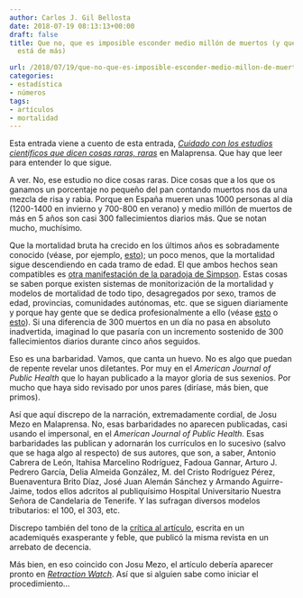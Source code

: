 ```yaml
---
author: Carlos J. Gil Bellosta
date: 2018-07-19 08:13:13+00:00
draft: false
title: Que no, que es imposible esconder medio millón de muertos (y que la cordialidad
  está de más)

url: /2018/07/19/que-no-que-es-imposible-esconder-medio-millon-de-muertos-y-que-la-cordialidad-esta-de-mas/
categories:
- estadística
- números
tags:
- artículos
- mortalidad
---
```


Esta entrada viene a cuento de esta entrada, [_Cuidado con los estudios científicos que dicen cosas raras, raras_](http://www.malaprensa.com/2018/07/cuidado-con-los-estudios-cientificos.html) en Malaprensa. Que hay que leer para entender lo que sigue.

A ver. No, ese estudio no dice cosas raras. Dice cosas que a los que os ganamos un porcentaje no pequeño del pan contando muertos nos da una mezcla de risa y rabia. Porque en España mueren unas 1000 personas al día (1200-1400 en invierno y 700-800 en verano) y medio millón de muertos de más en 5 años son casi 300 fallecimientos diarios más. Que se notan mucho, muchísimo.

Que la mortalidad bruta ha crecido en los últimos años es sobradamente conocido (véase, por ejemplo, [esto](https://elpais.com/politica/2017/02/27/actualidad/1488187547_664838.html)); un poco menos, que la mortalidad sigue descendiendo en cada tramo de edad. El que ambos hechos sean compatibles es [otra manifestación de la paradoja de Simpson](https://www.datanalytics.com/2017/12/01/simpson-de-nuevo-ahora-con-la-mortalidad/). Estas cosas se saben porque existen sistemas de monitorización de la mortalidad y modelos de mortalidad de todo tipo, desagregados por sexo, tramos de edad, provincias, comunidades autónomas, etc. que se siguen diariamente y porque hay gente que se dedica profesionalmente a ello (véase [esto](http://www.euromomo.eu/index.html) o [esto](https://www.datanalytics.com/2017/09/21/no-lo-busqueis-porque-no-existe/)). Si una diferencia de 300 muertos en un día no pasa en absoluto inadvertida, imaginad lo que pasaría con un incremento sostenido de 300 fallecimientos diarios durante cinco años seguidos.

Eso es una barbaridad. Vamos, que canta un huevo. No es algo que puedan de repente revelar unos diletantes. Por muy en el _American Journal of Public Health_ que lo hayan publicado a la mayor gloria de sus sexenios. Por mucho que haya sido revisado por unos pares (diríase, más bien, que primos).

Así que aquí discrepo de la narración, extremadamente cordial, de Josu Mezo en Malaprensa. No, esas barbaridades no aparecen publicadas, casi usando el impersonal, en el _American Journal of Public Health_. Esas barbaridades las publican y adornarán los currículos en lo sucesivo (salvo que se haga algo al respecto) de sus autores, que son, a saber, Antonio Cabrera de León, Itahisa Marcelino Rodríguez, Fadoua Gannar, Arturo J. Pedrero García, Delia Almeida González, M. del Cristo Rodríguez Pérez, Buenaventura Brito Díaz, José Juan Alemán Sánchez y Armando Aguirre-Jaime, todos ellos adcritos al publiquísimo Hospital Universitario Nuestra Señora de Candelaria de Tenerife. Y las sufragan diversos modelos tributarios: el 100, el 303, etc.

Discrepo también del tono de la [crítica al artículo](https://ajph.aphapublications.org/doi/full/10.2105/AJPH.2018.304507), escrita en un academiqués exasperante y feble, que publicó la misma revista en un arrebato de decencia.

Más bien, en eso coincido con Josu Mezo, el artículo debería aparecer pronto en [_Retraction Watch_](https://retractionwatch.com/). Así que si alguien sabe como iniciar el procedimiento...
